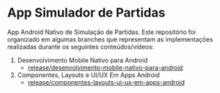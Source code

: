 # App Simulador de Partidas
App Android Nativo de Simulação de Partidas. Este repositório foi organizado em algumas branches que representam as implementações realizadas durante os seguintes conteúdos/vídeos:

1. Desenvolvimento Mobile Nativo para Android
    - [release/desenvolvimento-mobile-nativo-para-android](https://github.com/Kakazis/simulador-partidas-app/tree/release/desenvolvimento-mobile-nativo-para-android)
1. Componentes, Layouts e UI/UX Em Apps Android
    - [release/componentes-layouts-ui-ux-em-apps-android](https://github.com/Kakazis/simulador-partidas-app/tree/release/componentes-layouts-ui-ux-em-apps-android)
